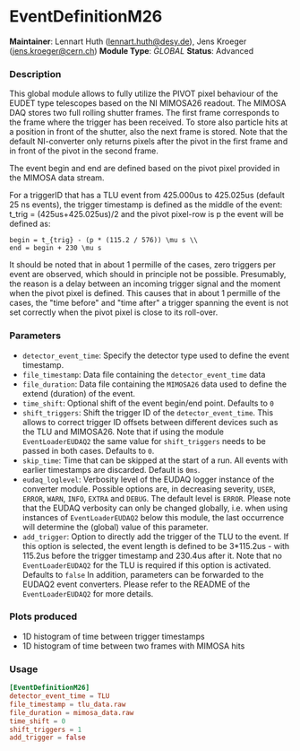 # EventDefinitionM26
**Maintainer**: Lennart Huth (lennart.huth@desy.de), Jens Kroeger (jens.kroeger@cern.ch)
**Module Type**: *GLOBAL*
**Status**: Advanced

### Description
This global module allows to fully utilize the PIVOT pixel behaviour of the
EUDET type telescopes based on the NI MIMOSA26 readout. The MIMOSA DAQ stores two full rolling shutter frames.
The first frame corresponds to the frame where the trigger has been received. To store also particle hits at a position in front of the shutter, also the next frame is stored.
Note that the default NI-converter only returns pixels after the pivot in the first frame and in front of the pivot in the second frame. 

The event begin and
end are defined based on the  pivot pixel provided in the MIMOSA data
stream.

For a triggerID that has a TLU event from 425.000us to 425.025us (default
25 ns events), the trigger timestamp is defined as the middle of the event:
 t_trig = (425us+425.025us)/2
 and the pivot pixel-row is p the event will be defined as:

```math"
begin = t_{trig} - (p * (115.2 / 576)) \mu s \\
end = begin + 230 \mu s

```

It should be noted that in about 1 permille of the cases, zero triggers per event are
observed, which should in principle not be possible.
Presumably, the reason is a delay between an incoming trigger signal and the
moment when the pivot pixel is defined.
This causes that in about 1 permille of the cases, the "time before" and
"time after" a trigger spanning the event is not set correctly when the
pivot pixel is close to its roll-over.


### Parameters
* `detector_event_time`: Specify the detector type used to define the event timestamp.
* `file_timestamp`: Data file containing the `detector_event_time` data
* `file_duration`: Data file containing the  `MIMOSA26` data used to define the extend (duration) of the event.
* `time_shift`: Optional shift of the event begin/end point. Defaults to `0`
* `shift_triggers`: Shift the trigger ID of the `detector_event_time`. This allows to correct trigger ID offsets between different devices such as the TLU and MIMOSA26. Note that if using the module `EventLoaderEUDAQ2` the same value for `shift_triggers` needs to be passed in both cases. Defaults to `0`.
* `skip_time`: Time that can be skipped at the start of a run. All events with earlier timestamps are discarded. Default is `0ms`.
* `eudaq_loglevel`: Verbosity level of the EUDAQ logger instance of the converter module. Possible options are, in decreasing severity, `USER`, `ERROR`, `WARN`, `INFO`, `EXTRA` and `DEBUG`. The default level is `ERROR`. Please note that the EUDAQ verbosity can only be changed globally, i.e. when using instances of `EventLoaderEUDAQ2` below this module, the last occurrence will determine the (global) value of this parameter.
* `add_trigger`: Option to directly add the trigger of the TLU to the event. If this option is selected, the  event length is defined to be 3*115.2us - with 115.2us before the trigger timestamp and 230.4us after it. Note that no `EventLoaderEUDAQ2` for the TLU is required if this option is activated.  Defaults to `false`
In addition, parameters can be forwarded to the EUDAQ2 event converters.
Please refer to the README of the `EventLoaderEUDAQ2` for more details.


### Plots produced
* 1D histogram of time between trigger timestamps
* 1D histogram of time between two frames with MIMOSA hits

### Usage
```toml
[EventDefinitionM26]
detector_event_time = TLU
file_timestamp = tlu_data.raw
file_duration = mimosa_data.raw
time_shift = 0
shift_triggers = 1
add_trigger = false
```
